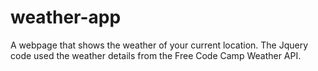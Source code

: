 # weather-app
A webpage that shows the weather of your current location. The Jquery code used the weather details from the Free Code Camp Weather API. 
